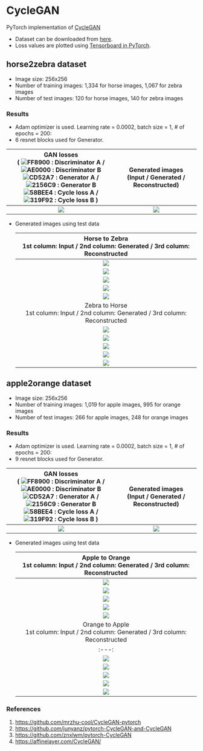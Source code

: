 # CycleGAN
PyTorch implementation of [CycleGAN](https://arxiv.org/pdf/1703.10593.pdf)
* Dataset can be downloaded from [here](https://people.eecs.berkeley.edu/~taesung_park/CycleGAN/datasets/).
* Loss values are plotted using [Tensorboard in PyTorch](https://github.com/yunjey/pytorch-tutorial/tree/master/tutorials/04-utils/tensorboard).

## horse2zebra dataset
* Image size: 256x256
* Number of training images: 1,334 for horse images, 1,067 for zebra images
* Number of test images: 120 for horse images, 140 for zebra images

### Results
* Adam optimizer is used. Learning rate = 0.0002, batch size = 1, # of epochs = 200:
* 6 resnet blocks used for Generator.

GAN losses<br> ( ![FF8900](https://placehold.it/10/FF8900/000000?text=+) : Discriminator A / ![AE0000](https://placehold.it/10/AE0000/000000?text=+) : Discriminator B <br> ![CD52A7](https://placehold.it/10/CD52A7/000000?text=+) : Generator A / ![2156C9](https://placehold.it/10/2156C9/000000?text=+) : Generator B <br> ![58BEE4](https://placehold.it/10/58BEE4/000000?text=+) : Cycle loss A / ![319F92](https://placehold.it/10/319F92/000000?text=+) : Cycle loss B ) | Generated images<br>(Input / Generated / Reconstructed)
:---:|:---:
<img src = 'horse2zebra_results/horse2zebra_CycleGAN_losses_epochs_200.png'> | <img src = 'horse2zebra_results/horse2zebra_CycleGAN_epochs_200.gif'>

* Generated images using test data

    |Horse to Zebra<br>1st column: Input / 2nd column: Generated / 3rd column: Reconstructed|
    |:---:|
    |![](horse2zebra_test_results/AtoB/Test_result_2.png)|
    |![](horse2zebra_test_results/AtoB/Test_result_11.png)|
    |![](horse2zebra_test_results/AtoB/Test_result_50.png)|
    |![](horse2zebra_test_results/AtoB/Test_result_112.png)|
    |![](horse2zebra_test_results/AtoB/Test_result_115.png)|
    |Zebra to Horse<br>1st column: Input / 2nd column: Generated / 3rd column: Reconstructed|
    |![](horse2zebra_test_results/BtoA/Test_result_14.png)|
    |![](horse2zebra_test_results/BtoA/Test_result_31.png)|
    |![](horse2zebra_test_results/BtoA/Test_result_68.png)|
    |![](horse2zebra_test_results/BtoA/Test_result_111.png)|
    |![](horse2zebra_test_results/BtoA/Test_result_140.png)|

## apple2orange dataset
* Image size: 256x256
* Number of training images: 1,019 for apple images, 995 for orange images
* Number of test images: 266 for apple images, 248 for orange images

### Results
* Adam optimizer is used. Learning rate = 0.0002, batch size = 1, # of epochs = 200:
* 9 resnet blocks used for Generator.

GAN losses<br> ( ![FF8900](https://placehold.it/10/FF8900/000000?text=+) : Discriminator A / ![AE0000](https://placehold.it/10/AE0000/000000?text=+) : Discriminator B <br> ![CD52A7](https://placehold.it/10/CD52A7/000000?text=+) : Generator A / ![2156C9](https://placehold.it/10/2156C9/000000?text=+) : Generator B <br> ![58BEE4](https://placehold.it/10/58BEE4/000000?text=+) : Cycle loss A / ![319F92](https://placehold.it/10/319F92/000000?text=+) : Cycle loss B ) | Generated images<br>(Input / Generated / Reconstructed)
:---:|:---:
<img src = 'apple2orange_results/apple2orange_CycleGAN_losses_epochs_200.png'> | <img src = 'apple2orange_results/apple2orange_CycleGAN_epochs_200.gif'>

* Generated images using test data

    |Apple to Orange<br>1st column: Input / 2nd column: Generated / 3rd column: Reconstructed|
    |:---:|
    |![](apple2orange_test_results/AtoB/Test_result_16.png)|
    |![](apple2orange_test_results/AtoB/Test_result_99.png)|
    |![](apple2orange_test_results/AtoB/Test_result_110.png)|
    |![](apple2orange_test_results/AtoB/Test_result_176.png)|
    |![](apple2orange_test_results/AtoB/Test_result_250.png)|
    |Orange to Apple<br>1st column: Input / 2nd column: Generated / 3rd column: Reconstructed|
    |:---:|
    |![](apple2orange_test_results/BtoA/Test_result_109.png)|
    |![](apple2orange_test_results/BtoA/Test_result_128.png)|
    |![](apple2orange_test_results/BtoA/Test_result_142.png)|
    |![](apple2orange_test_results/BtoA/Test_result_183.png)|
    |![](apple2orange_test_results/BtoA/Test_result_221.png)|

### References
1. https://github.com/mrzhu-cool/CycleGAN-pytorch
2. https://github.com/junyanz/pytorch-CycleGAN-and-CycleGAN
3. https://github.com/znxlwm/pytorch-CycleGAN
4. https://affinelayer.com/CycleGAN/
